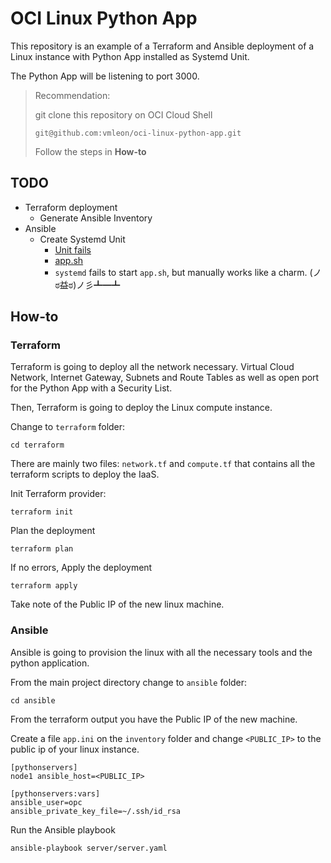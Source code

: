 # OCI Linux Python App

This repository is an example of a Terraform and Ansible deployment of a Linux instance with Python App installed as Systemd Unit.

The Python App will be listening to port 3000.

> Recommendation:
> 
> git clone this repository on OCI Cloud Shell
> 
>   `git@github.com:vmleon/oci-linux-python-app.git`
> 
> Follow the steps in **How-to**

## TODO

- Terraform deployment
  - Generate Ansible Inventory
- Ansible
  - Create Systemd Unit
    - [Unit fails](./ansible/server/roles/server/files/app.service)
    - [app.sh](./ansible/server/roles/server/files/app.sh)
    - `systemd` fails to start `app.sh`, but manually works like a charm. (ノಠ益ಠ)ノ彡┻━┻

## How-to

### Terraform

Terraform is going to deploy all the network necessary. Virtual Cloud Network, Internet Gateway, Subnets and Route Tables as well as open port for the Python App with a Security List.

Then, Terraform is going to deploy the Linux compute instance.

Change to `terraform` folder:

```
cd terraform
```

There are mainly two files: `network.tf` and `compute.tf` that contains all the terraform scripts to deploy the IaaS.

Init Terraform provider:
```
terraform init
```

Plan the deployment
```
terraform plan
```

If no errors, Apply the deployment
```
terraform apply
```

Take note of the Public IP of the new linux machine.

### Ansible

Ansible is going to provision the linux with all the necessary tools and the python application.

From the main project directory change to `ansible` folder:

```
cd ansible
```

From the terraform output you have the Public IP of the new machine.

Create a file `app.ini` on the `inventory` folder and change `<PUBLIC_IP>` to the public ip of your linux instance.

```
[pythonservers]
node1 ansible_host=<PUBLIC_IP>

[pythonservers:vars]
ansible_user=opc
ansible_private_key_file=~/.ssh/id_rsa
```

Run the Ansible playbook
```
ansible-playbook server/server.yaml
```